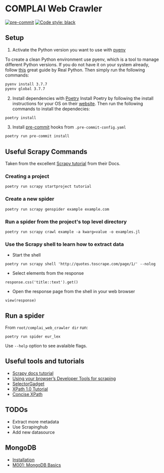# COMPLAI Web Crawler

[![pre-commit](https://img.shields.io/badge/pre--commit-enabled-brightgreen?logo=pre-commit&logoColor=white)](https://github.com/pre-commit/pre-commit)
[![Code style: black](https://img.shields.io/badge/code%20style-black-000000.svg)](https://github.com/psf/black)

## Setup

1. Activate the Python version you want to use with [pyenv](https://github.com/pyenv/pyenv)

To create a clean Python environment use pyenv, which is a tool to manage different Python versions. If you do not have it on your system already, follow [this](https://realpython.com/intro-to-pyenv/) great guide by Real Python. Then simply run the following commands:

```bash
pyenv install 3.7.7
pyenv global 3.7.7
```

2. Install dependencies with [Poetry](https://python-poetry.org)
Install Poetry by following the install instructions for your OS on their [website](https://python-poetry.org/docs/#installation). Then run the following commands to install the dependecies:

```bash
poetry install
```

3. Install [pre-commit](https://pre-commit.com) hooks from `.pre-commit-config.yaml`

```bash
poetry run pre-commit install
```

## Useful Scrapy Commands

Taken from the excellent
[Scrapy tutorial](https://docs.scrapy.org/en/latest/intro/tutorial.html) from their Docs.

### Creating a project

```shell script
poetry run scrapy startproject tutorial
```

### Create a new spider

```shell script
poetry run scrapy genspider example example.com
```

### Run a spider from the project's top level directory

```shell script
poetry run scrapy crawl example -a kwarg=value -o examples.jl
```

### Use the Scrapy shell to learn how to extract data

- Start the shell

```shell script
poetry run scrapy shell 'http://quotes.toscrape.com/page/1/' --nolog
```

- Select elements from the response

```shell script
response.css('title::text').get()
```

- Open the response page from the shell in your web browser

```shell script
view(response)
```

## Run a spider

From `root/complai_web_crawler dir` run:

```shell script
poetry run spider eur_lex
```

Use `--help` option to see avalaible flags.

## Useful tools and tutorials

- [Scrapy docs tutorial](https://docs.scrapy.org/en/latest/intro/tutorial.html)
- [Using your browser’s Developer Tools for scraping](https://docs.scrapy.org/en/latest/topics/developer-tools.html#topics-developer-tools)
- [SelectorGadget](https://selectorgadget.com/)
- [XPath 1.0 Tutorial](http://zvon.org/comp/r/tut-XPath_1.html)
- [Concise XPath](http://plasmasturm.org/log/xpath101/q)

## TODOs

- Extract more metadata
- Use Scrapinghub
- Add new datasource


## MongoDB

- [Installation](https://docs.mongodb.com/manual/tutorial/install-mongodb-on-ubuntu/)
- [M001: MongoDB Basics](https://university.mongodb.com/courses/M001/about)
